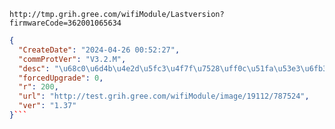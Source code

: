 `http://tmp.grih.gree.com/wifiModule/Lastversion?firmwareCode=362001065634`

```json
{
  "CreateDate": "2024-04-26 00:52:27",
  "commProtVer": "V3.2.M",
  "desc": "\u68c0\u6d4b\u4e2d\u5fc3\u4f7f\u7528\uff0c\u51fa\u53e3\u6fb3\u6d32\u7a7a\u6c14\u80fd\u70ed\u6c34\u5668ota\u5230\u6b63\u5f0f\u7248\u672c",
  "forcedUpgrade": 0,
  "r": 200,
  "url": "http://test.grih.gree.com/wifiModule/image/19112/787524",
  "ver": "1.37"
}```